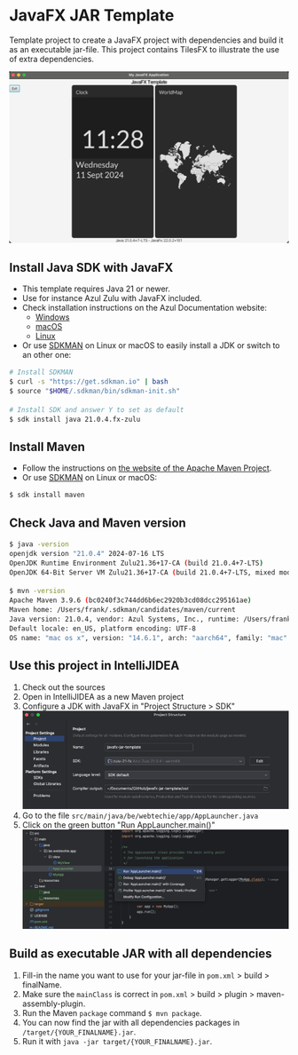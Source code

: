 # JavaFX JAR Template

Template project to create a JavaFX project with dependencies and build it as an executable jar-file. This project contains TilesFX to illustrate the use of extra dependencies.

![Screenshot of the running application](screenshot/running-app.png)

## Install Java SDK with JavaFX 

* This template requires Java 21 or newer.
* Use for instance Azul Zulu with JavaFX included.
* Check installation instructions on the Azul Documentation website:
  * [Windows](https://docs.azul.com/core/install/windows)
  * [macOS](https://docs.azul.com/core/install/macos)
  * [Linux](https://docs.azul.com/core/install/debian)
* Or use [SDKMAN](https://sdkman.io/) on Linux or macOS to easily install a JDK or switch to an other one:
```bash
# Install SDKMAN 
$ curl -s "https://get.sdkman.io" | bash
$ source "$HOME/.sdkman/bin/sdkman-init.sh"

# Install SDK and answer Y to set as default
$ sdk install java 21.0.4.fx-zulu
```

## Install Maven

* Follow the instructions on [the website of the Apache Maven Project](https://maven.apache.org/install.html).
* Or use [SDKMAN](https://sdkman.io/) on Linux or macOS:
```bash
$ sdk install maven
```

## Check Java and Maven version

```bash
$ java -version
openjdk version "21.0.4" 2024-07-16 LTS
OpenJDK Runtime Environment Zulu21.36+17-CA (build 21.0.4+7-LTS)
OpenJDK 64-Bit Server VM Zulu21.36+17-CA (build 21.0.4+7-LTS, mixed mode, sharing)

$ mvn -version
Apache Maven 3.9.6 (bc0240f3c744dd6b6ec2920b3cd08dcc295161ae)
Maven home: /Users/frank/.sdkman/candidates/maven/current
Java version: 21.0.4, vendor: Azul Systems, Inc., runtime: /Users/frank/.sdkman/candidates/java/21.0.4.fx-zulu/zulu-21.jdk/Contents/Home
Default locale: en_US, platform encoding: UTF-8
OS name: "mac os x", version: "14.6.1", arch: "aarch64", family: "mac"
```

## Use this project in IntelliJIDEA

1. Check out the sources
1. Open in IntelliJIDEA as a new Maven project
1. Configure a JDK with JavaFX in "Project Structure > SDK"
![Configuring the SDK in IntelliJIDEA](screenshot/intellijidea-project-sdk.png)
1. Go to the file `src/main/java/be/webtechie/app/AppLauncher.java`
1. Click on the green button "Run AppLauncher.main()"
![Running the application in IntelliJIDEA](screenshot/intellijidea-run-app.png)

## Build as executable JAR with all dependencies

1. Fill-in the name you want to use for your jar-file in `pom.xml` > build > finalName.
1. Make sure the `mainClass` is correct in `pom.xml` > build > plugin > maven-assembly-plugin.
1. Run the Maven `package` command `$ mvn package`.
1. You can now find the jar with all dependencies packages in `/target/{YOUR_FINALNAME}.jar`.
1. Run it with `java -jar target/{YOUR_FINALNAME}.jar`.